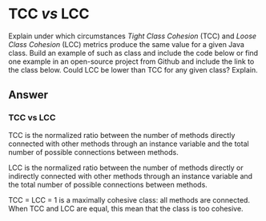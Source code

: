 # TCC *vs* LCC

Explain under which circumstances *Tight Class Cohesion* (TCC) and *Loose Class Cohesion* (LCC) metrics produce the same value for a given Java class. Build an example of such as class and include the code below or find one example in an open-source project from Github and include the link to the class below. Could LCC be lower than TCC for any given class? Explain.

## Answer

### TCC vs LCC 

TCC is the normalized ratio between the number of methods directly connected with other methods through an instance variable and the total number of possible connections between methods.

LCC is the normalized ratio between the number of methods directly or indirectly connected with other methods through an instance variable and the total number of possible connections between methods.


TCC = LCC = 1 is a maximally cohesive class: all methods are connected.
When TCC and LCC are equal, this mean that the class is too cohesive.


